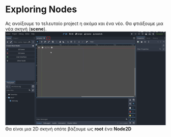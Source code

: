 # Exploring Nodes
Ας ανοίξουμε το τελευταίο project η ακόμα και ένα νέο. Θα φτιάξουμε μια νέα σκηνή (**scene**). 
![alt text](image-1.png)
Θα είναι μια 2D σκηνή οπότε βάζουμε ως **root** ένα **Node2D**
